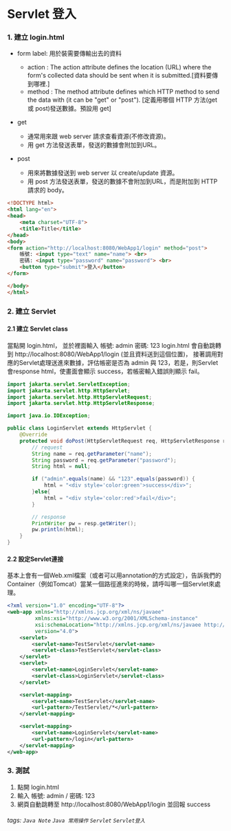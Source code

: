 # Servlet 登入

### 1. 建立 login.html
* form label: 用於裝需要傳輸出去的資料
    - action : The action attribute defines the location (URL) where the form's     collected data should be sent when it is submitted.[資料要傳到哪裡.]
    - method : The method attribute defines which HTTP method to send the data with (it can be "get" or "post"). [定義用哪個 HTTP 方法(get 或 post)發送數據。預設用 get]

* get 
    - 通常用來跟 web server 請求查看資源(不修改資源)。
    - 用 get 方法發送表單，發送的數據會附加到URL。

* post 
    - 用來將數據發送到 web server 以 create/update 資源。
    - 用 post 方法發送表單，發送的數據不會附加到URL，而是附加到 HTTP 請求的 body。

```html
<!DOCTYPE html>
<html lang="en">
<head>
    <meta charset="UTF-8">
    <title>Title</title>
</head>
<body>
<form action="http://localhost:8080/WebApp1/login" method="post">
    帳號: <input type="text" name="name"> <br>
    密碼: <input type="password" name="password"> <br>
    <button type="submit">登入</button>
</form>

</body>
</html>
```

### 2. 建立 Servlet 
#### 2.1 建立 Servlet class
當點開 login.html， 並於裡面輸入 
帳號: admin 
密碼: 123 
login.html 會自動跳轉到 http://localhost:8080/WebApp1/login (並且資料送到這個位置)， 接著調用對應的Servlet處理送進來數據，評估帳密是否為 admin 與 123，若是，則Servlet 會response html，使畫面會顯示 success，若帳密輸入錯誤則顯示 fail。



```java
import jakarta.servlet.ServletException;
import jakarta.servlet.http.HttpServlet;
import jakarta.servlet.http.HttpServletRequest;
import jakarta.servlet.http.HttpServletResponse;

import java.io.IOException;

public class LoginServlet extends HttpServlet {
    @Override
    protected void doPost(HttpServletRequest req, HttpServletResponse resp) throws ServletException, IOException {
        // request
        String name = req.getParameter("name");
        String password = req.getParameter("password");
        String html = null;

        if ("admin".equals(name) && "123".equals(password)) {
            html = "<div style='color:green'>success</div>";
        }else{
            html = "<div style='color:red'>fail</div>";
        }

        // response
        PrintWriter pw = resp.getWriter();
        pw.println(html);
    }
}
```

#### 2.2 設定Servlet連接
基本上會有一個Web.xml檔案（或者可以用annotation的方式設定），告訴我們的Container（例如Tomcat）當某一個路徑進來的時候，請呼叫哪一個Servlet來處理。

```xml
<?xml version="1.0" encoding="UTF-8"?>
<web-app xmlns="http://xmlns.jcp.org/xml/ns/javaee"
         xmlns:xsi="http://www.w3.org/2001/XMLSchema-instance"
         xsi:schemaLocation="http://xmlns.jcp.org/xml/ns/javaee http://xmlns.jcp.org/xml/ns/javaee/web-app_4_0.xsd"
         version="4.0">
    <servlet>
        <servlet-name>TestServlet</servlet-name>
        <servlet-class>TestServlet</servlet-class>
    </servlet>
    <servlet>
        <servlet-name>LoginServlet</servlet-name>
        <servlet-class>LoginServlet</servlet-class>
    </servlet>

    <servlet-mapping>
        <servlet-name>TestServlet</servlet-name>
        <url-pattern>/TestServlet/*</url-pattern>
    </servlet-mapping>

    <servlet-mapping>
        <servlet-name>LoginServlet</servlet-name>
        <url-pattern>/login</url-pattern>
    </servlet-mapping>
</web-app>

```

### 3. 測試
1. 點開 login.html
2. 輸入 帳號: admin / 密碼: 123 
3. 網頁自動跳轉至 http://localhost:8080/WebApp1/login 並回報 success


###### tags: `Java Note` `Java 常用操作` `Servlet` `Servlet登入`